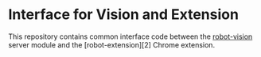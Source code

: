 # Interface for Vision and Extension

This repository contains common interface code between the [robot-vision][1]
server module and the [robot-extension][2] Chrome extension.

[1]: https://github.com/philcali/robot-vision

